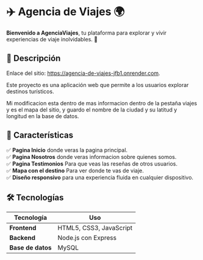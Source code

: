 # ✈️ Agencia de Viajes 🌍  

**Bienvenido a AgenciaViajes**, tu plataforma para explorar y vivir experiencias de viaje inolvidables. 🚀  

## 📌 Descripción  

Enlace del sitio: https://agencia-de-viajes-jfb1.onrender.com.  

Este proyecto es una aplicación web que permite a los usuarios explorar destinos turísticos.  

Mi modificacion esta dentro de mas informacion dentro de la pestaña viajes y es el mapa del sitio, y guardo el nombre de la ciudad y su latitud y longitud en la base de datos.  


## 🎯 Características  

✅ **Pagina Inicio** donde veras la pagina principal.  
✅ **Pagina Nosotros** donde veras informacion sobre quienes somos.  
✅ **Pagina Testimonios** Para que veas las reseñas de otros usuarios.  
✅ **Mapa con el destino** Para ver donde te vas de viaje.  
✅ **Diseño responsivo** para una experiencia fluida en cualquier dispositivo.  

## 🛠️ Tecnologías  

| Tecnología | Uso |
|------------|------|
| **Frontend** | HTML5, CSS3, JavaScript |
| **Backend** | Node.js con Express |
| **Base de datos** | MySQL |
